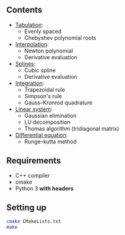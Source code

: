 ## Contents

* [Tabulation](tabulate.cpp):
  * Evenly spaced
  * Chebyshev polynomial roots
* [Interpolation](polynomial.cpp):
  * Newton polynomial
  * Derivative evaluation
* [Splines](cubic_spline.cpp):
  * Cubic spline
  * Derivative evaluation
* [Integration](integral.cpp):
  * Trapezoidal rule
  * Simpson's rule
  * Gauss&ndash;Kronrod quadrature
* [Linear system](linear_system.cpp):
  * Gaussian elimination
  * LU decomposition
  * Thomas algorithm (tridiagonal matrix)
* [Differential equation](differential_equation.cpp):
  * Runge&ndash;kutta method


## Requirements

* C++ compiler
* cmake
* Python 3 **with headers**


## Setting up

```bash
cmake CMakeLists.txt
make
```

